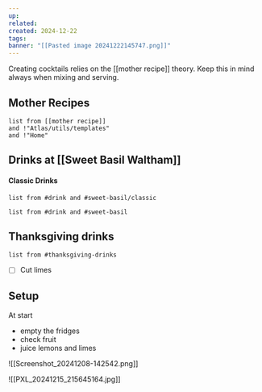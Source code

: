 ```yaml
---
up: 
related: 
created: 2024-12-22
tags: 
banner: "[[Pasted image 20241222145747.png]]"
---
```


Creating cocktails relies on the [[mother recipe]] theory. Keep this in mind always when mixing and serving.

## Mother Recipes

```dataview
list from [[mother recipe]] 
and !"Atlas/utils/templates" 
and !"Home"
```
## Drinks at [[Sweet Basil Waltham]]
#### Classic Drinks
```dataview
list from #drink and #sweet-basil/classic 
```



```dataview
list from #drink and #sweet-basil 
```

## Thanksgiving drinks
```dataview
list from #thanksgiving-drinks 
```
- [ ] Cut limes 


## Setup

At start
- empty the fridges 
- check fruit
- juice lemons and limes 

![[Screenshot_20241208-142542.png]]

![[PXL_20241215_215645164.jpg]]